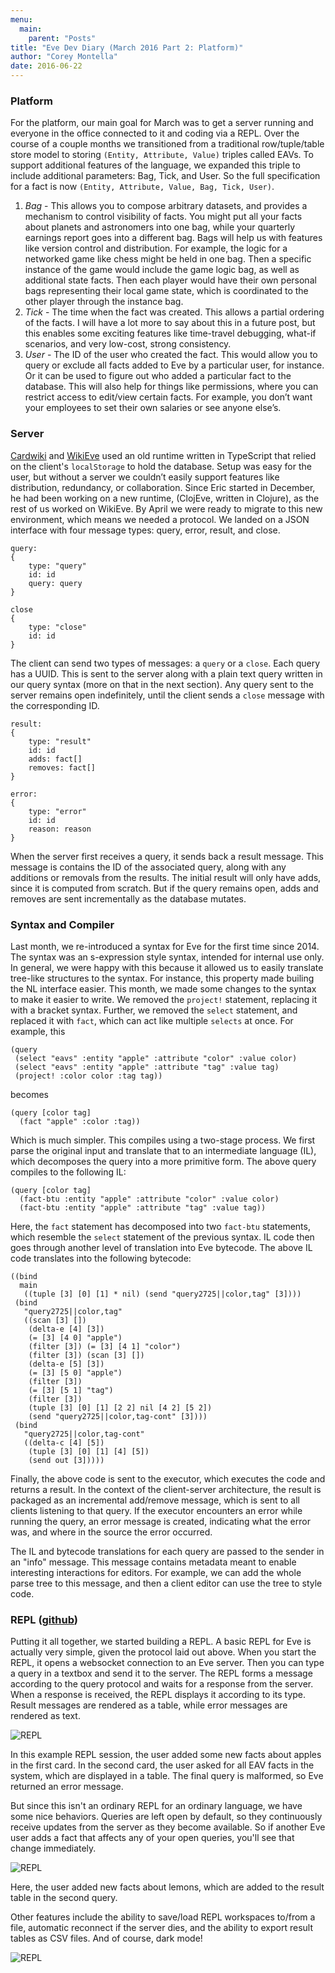 ```yaml
---
menu:
  main:
    parent: "Posts"
title: "Eve Dev Diary (March 2016 Part 2: Platform)"
author: "Corey Montella"
date: 2016-06-22
---
```


### Platform

For the platform, our main goal for March was to get a server running and everyone in the office connected to it and coding via a REPL. Over the course of a couple months we transitioned from a traditional row/tuple/table store model to storing `(Entity, Attribute, Value)` triples called EAVs. To support additional features of the language, we expanded this triple to include additional parameters: Bag, Tick, and User. So the full specification for a fact is now `(Entity, Attribute, Value, Bag, Tick, User)`.

1. *Bag* - This allows you to compose arbitrary datasets, and provides a mechanism to control visibility of facts. You might put all your facts about planets and astronomers into one bag, while your quarterly earnings report goes into a different bag. Bags will help us with features like version control and distribution. For example, the logic for a networked game like chess might be held in one bag. Then a specific instance of the game would include the game logic bag, as well as additional state facts. Then each player would have their own personal bags representing their local game state, which is coordinated to the other player through the instance bag.
2. *Tick* - The time when the fact was created. This allows a partial ordering of the facts. I will have a lot more to say about this in a future post, but this enables some exciting features like time-travel debugging, what-if scenarios, and very low-cost, strong consistency.
3. *User* - The ID of the user who created the fact. This would allow you to query or exclude all facts added to Eve by a particular user, for instance. Or it can be used to figure out who added a particular fact to the database. This will also help for things like permissions, where you can restrict access to edit/view certain facts. For example, you don’t want your employees to set their own salaries or see anyone else’s.

### Server

[Cardwiki](http://incidentalcomplexity.com/2016/06/03/oct-nov/) and [WikiEve](http://incidentalcomplexity.com/2016/06/10/jan-feb/) used an old runtime written in TypeScript that relied on the client's `localStorage` to hold the database. Setup was easy for the user, but without a server we couldn’t easily support features like distribution, redundancy, or collaboration. Since Eric started in December, he had been working on a new runtime, (ClojEve, written in Clojure), as the rest of us worked on WikiEve. By April we were ready to migrate to this new environment, which means we needed a protocol. We landed on a JSON interface with four message types: query, error, result, and close.

```
query:
{
    type: "query"
    id: id
    query: query
}

close
{
    type: "close"
    id: id
}
```

The client can send two types of messages: a `query` or a `close`. Each query has a UUID. This is sent to the server along with a plain text query written in our query syntax (more on that in the next section). Any query sent to the server remains open indefinitely, until the client sends a `close` message with the corresponding ID.

```
result:
{
    type: "result"
    id: id
    adds: fact[]
    removes: fact[]
}

error:
{
    type: "error"
    id: id
    reason: reason
}
```
When the server first receives a query, it sends back a result message. This message is contains the ID of the associated query, along with any additions or removals from the results. The initial result will only have adds, since it is computed from scratch. But if the query remains open, adds and removes are sent incrementally as the database mutates.

### Syntax and Compiler

Last month, we re-introduced a syntax for Eve for the first time since 2014. The syntax was an s-expression style syntax, intended for internal use only. In general, we were happy with this because it allowed us to easily translate tree-like structures to the syntax. For instance, this property made builing the NL interface easier. This month, we made some changes to the syntax to make it easier to write. We removed the `project!` statement, replacing it with a bracket syntax. Further, we removed the `select` statement, and replaced it with `fact`, which can act like multiple `selects` at once. For example, this

```
(query
 (select "eavs" :entity "apple" :attribute "color" :value color)
 (select "eavs" :entity "apple" :attribute "tag" :value tag)
 (project! :color color :tag tag))
```

becomes

```
(query [color tag]
  (fact "apple" :color :tag))
```

Which is much simpler. This compiles using a two-stage process. We first parse the original input and translate that to an intermediate language (IL), which decomposes the query into a more primitive form. The above query compiles to the following IL:

```
(query [color tag]
  (fact-btu :entity "apple" :attribute "color" :value color)
  (fact-btu :entity "apple" :attribute "tag" :value tag))
```

Here, the `fact` statement has decomposed into two `fact-btu` statements, which resemble the `select` statement of the previous syntax. IL code then goes through another level of translation into Eve bytecode. The above IL code translates into the following bytecode:

```
((bind
  main
   ((tuple [3] [0] [1] * nil) (send "query2725||color,tag" [3])))
 (bind
   "query2725||color,tag"
   ((scan [3] [])
    (delta-e [4] [3])
    (= [3] [4 0] "apple")
    (filter [3]) (= [3] [4 1] "color")
    (filter [3]) (scan [3] [])
    (delta-e [5] [3])
    (= [3] [5 0] "apple")
    (filter [3])
    (= [3] [5 1] "tag")
    (filter [3])
    (tuple [3] [0] [1] [2 2] nil [4 2] [5 2])
    (send "query2725||color,tag-cont" [3])))
 (bind
   "query2725||color,tag-cont"
   ((delta-c [4] [5])
    (tuple [3] [0] [1] [4] [5])
    (send out [3]))))
```

Finally, the above code is sent to the executor, which executes the code and returns a result. In the context of the client-server architecture, the result is packaged as an incremental add/remove message, which is sent to all clients listening to that query. If the executor encounters an error while running the query, an error message is created, indicating what the error was, and where in the source the error occurred.

The IL and bytecode translations for each query are passed to the sender in an "info" message. This message contains metadata meant to enable interesting interactions for editors. For example, we can add the whole parse tree to this message, and then a client editor can use the tree to style code.

### REPL ([github](https://github.com/witheve/eve-experiments/tree/90a6c6bc4597572a29c72119fc7bb964426f8107))

Putting it all together, we started building a REPL. A basic REPL for Eve is actually very simple, given the protocol laid out above. When you start the REPL, it opens a websocket connection to an Eve server. Then you can type a query in a textbox and send it to the server. The REPL forms a message according to the query protocol and waits for a response from the server. When a response is received, the REPL displays it according to its type. Result messages are rendered as a table, while error messages are rendered as text.

![REPL](http://incidentalcomplexity.com/posts/images/repl1.png)

In this example REPL session, the user added some new facts about apples in the first card. In the second card, the user asked for all EAV facts in the system, which are displayed in a table. The final query is malformed, so Eve returned an error message.

But since this isn't an ordinary REPL for an ordinary language, we have some nice behaviors. Queries are left open by default, so they continuously receive updates from the server as they become available. So if another Eve user adds a fact that affects any of your open queries, you'll see that change immediately.

![REPL](http://incidentalcomplexity.com/posts/images/repl2.png)

Here, the user added new facts about lemons, which are added to the result table in the second query.

Other features include the ability to save/load REPL workspaces to/from a file, automatic reconnect if the server dies, and the ability to export result tables as CSV files. And of course, dark mode!

![REPL](http://incidentalcomplexity.com/posts/images/repl3.png)